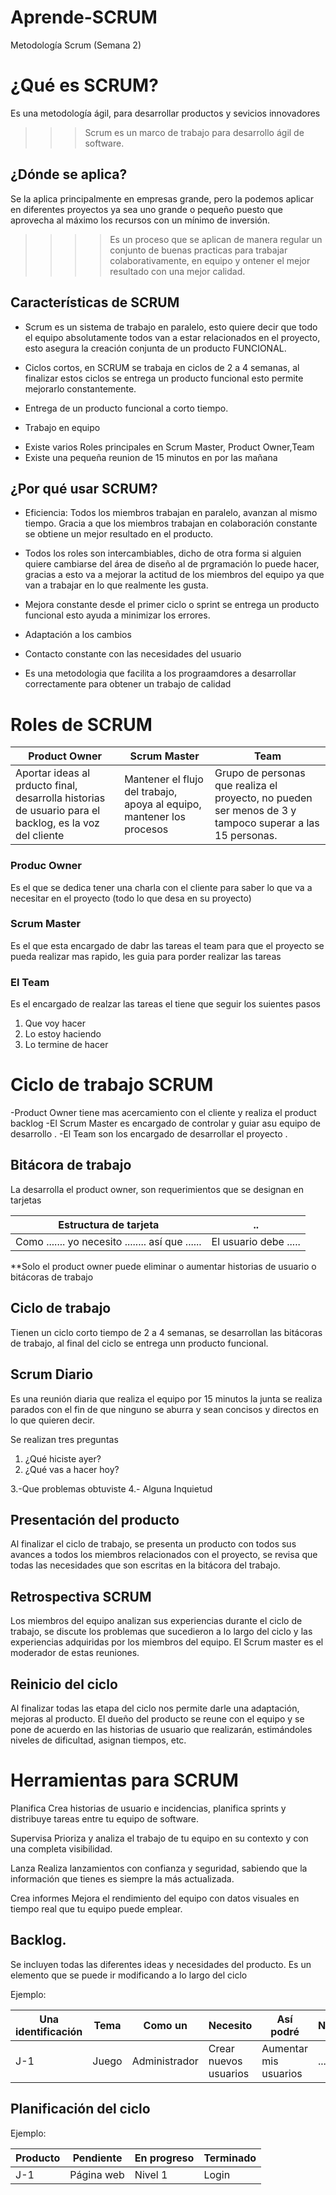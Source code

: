 # Aprende-SCRUM
Metodología Scrum (Semana 2)

# ¿Qué es SCRUM?

Es una metodología ágil,  para desarrollar  productos y sevicios innovadores

>>>Scrum es un marco de trabajo para desarrollo ágil de software.

## ¿Dónde se aplica?

Se la aplica principalmente en empresas grande, pero la podemos aplicar en diferentes proyectos ya sea uno grande o pequeño puesto que
aprovecha al máximo los recursos con un  mínimo de inversión.

>>>>Es un proceso que se aplican de manera regular un conjunto de buenas practicas para trabajar colaborativamente, en equipo y ontener el mejor resultado con una mejor calidad.

## Características de SCRUM

+ Scrum es un sistema de trabajo en paralelo, esto quiere decir que todo el equipo absolutamente todos van a estar relacionados en el proyecto, esto asegura la creación conjunta de un producto FUNCIONAL.

+ Ciclos cortos, en SCRUM se trabaja en ciclos de 2 a 4 semanas, al finalizar estos ciclos se entrega un producto funcional esto permite mejorarlo constantemente.

+ Entrega de un producto funcional a corto tiempo.

+ Trabajo en equipo

- Existe varios Roles principales en Scrum Master, Product Owner,Team
- Existe una pequeña reunion de 15 minutos en por las mañana 

## ¿Por qué usar SCRUM?

+ Eficiencia: Todos los miembros trabajan en paralelo, avanzan al mismo tiempo. Gracia a que los miembros trabajan en colaboración constante se obtiene un mejor resultado en el producto.

+ Todos los roles son intercambiables, dicho de otra forma si alguien quiere cambiarse del área de diseño al de prgramación lo puede hacer, gracias a esto va a mejorar la actitud de los miembros del equipo ya que van a trabajar en lo que realmente les gusta.

+ Mejora constante desde el primer ciclo o sprint se entrega un producto funcional esto ayuda a minimizar los errores.

+ Adaptación a los cambios 

+ Contacto constante con las necesidades del usuario

- Es una metodologia que facilita a los prograamdores a desarrollar correctamente para obtener un trabajo de calidad 


# Roles de SCRUM
  
|Product Owner| Scrum Master| Team|
|----|----|----|
|Aportar ideas al prducto final, desarrolla historias de usuario para el backlog, es la voz del cliente| Mantener el flujo del trabajo, apoya al equipo, mantener los procesos| Grupo de personas que realiza el proyecto, no pueden ser menos de 3 y tampoco superar a las 15 personas.|
 ### Produc Owner 
 Es el que se dedica tener una charla con el cliente para saber lo que va a necesitar en el proyecto (todo lo que desa en su proyecto)
 ### Scrum Master 
 Es el que esta encargado de dabr las tareas el team para que el proyecto se pueda realizar mas rapido, les guia para porder realizar las tareas
 ### El Team
 Es el encargado de realzar las tareas el tiene que seguir los suientes pasos
 1. Que voy hacer 
 2. Lo estoy haciendo 
 3. Lo termine de hacer   
 
# Ciclo de trabajo SCRUM
-Product Owner tiene mas acercamiento con el cliente y realiza el product backlog
-El Scrum Master es encargado de controlar y guiar asu equipo de desarrollo .
-El Team son los encargado de desarrollar el proyecto .

## Bitácora de trabajo 

La desarrolla el product owner, son requerimientos que se designan en tarjetas 

|Estructura de tarjeta|..|
|-------| --------|
|Como .......    yo necesito    ........ así que   ...... | El usuario debe ..... |

**Solo el product owner puede eliminar o aumentar historias de usuario  o bitácoras de trabajo

## Ciclo de trabajo 

Tienen un ciclo corto tiempo de 2 a 4 semanas, se desarrollan las bitácoras de trabajo, al final del ciclo se entrega unn producto funcional.

## Scrum Diario

Es una reunión diaria que realiza el equipo por 15 minutos  la junta se realiza parados con el fin de que ninguno se aburra y sean concisos y directos en lo que quieren decir.

Se realizan tres preguntas
1. ¿Qué hiciste ayer?
2. ¿Qué vas a hacer hoy?

3.-Que  problemas obtuviste 
4.- Alguna Inquietud 

## Presentación del producto

Al finalizar el ciclo de trabajo, se presenta un producto con todos sus avances a todos los miembros relacionados con el proyecto, se revisa que todas las necesidades que son escritas en la bitácora del trabajo.

## Retrospectiva SCRUM

Los miembros del equipo analizan sus experiencias durante el ciclo de trabajo, se discute los problemas que sucedieron a lo largo del ciclo y las experiencias adquiridas por los miembros del equipo. El Scrum master es el moderador de estas reuniones.

## Reinicio del ciclo

Al finalizar todas las etapa del ciclo nos permite darle una adaptación, mejoras al producto. El dueño del producto se reune con el equipo y se pone de acuerdo en las historias de usuario que realizarán, estimándoles niveles de dificultad, asignan tiempos, etc. 

# Herramientas para SCRUM

Planifica
Crea historias de usuario e incidencias, planifica sprints y distribuye tareas entre tu equipo de software.

Supervisa
Prioriza y analiza el trabajo de tu equipo en su contexto y con una completa visibilidad.

Lanza
Realiza lanzamientos con confianza y seguridad, sabiendo que la información que tienes es siempre la más actualizada.

Crea informes
Mejora el rendimiento del equipo con datos visuales en tiempo real que tu equipo puede emplear.

## Backlog.

Se incluyen todas las diferentes ideas y necesidades del producto. Es un elemento que se puede ir modificando a lo largo del ciclo

Ejemplo:

Una identificación| Tema | Como un | Necesito| Así podré| Notas | Prioridad | Estado
-- | --| --|--|--|--|--|--
J-1|Juego|Administrador| Crear nuevos usuarios| Aumentar mis usuarios| ...| Alta| En proceso


## Planificación del ciclo

Ejemplo:

Producto | Pendiente | En progreso | Terminado 
---|---|---|---
J-1| Página web| Nivel 1 | Login

